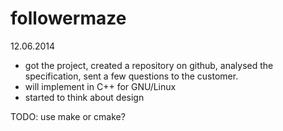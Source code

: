 followermaze
============

12.06.2014
- got the project, created a repository on github, analysed the specification, sent a few questions to the customer.
- will implement in C++ for GNU/Linux
- started to think about design

TODO: use make or cmake?
